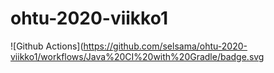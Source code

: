 # ohtu-2020-viikko1

![Github Actions](https://github.com/selsama/ohtu-2020-viikko1/workflows/Java%20CI%20with%20Gradle/badge.svg
